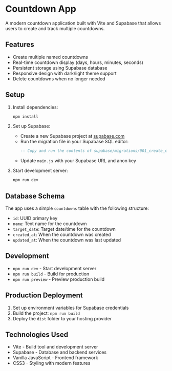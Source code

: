# Countdown App

A modern countdown application built with Vite and Supabase that allows users to create and track multiple countdowns.

## Features

- Create multiple named countdowns
- Real-time countdown display (days, hours, minutes, seconds)
- Persistent storage using Supabase database
- Responsive design with dark/light theme support
- Delete countdowns when no longer needed

## Setup

1. Install dependencies:
   ```bash
   npm install
   ```

2. Set up Supabase:
   - Create a new Supabase project at [supabase.com](https://supabase.com)
   - Run the migration file in your Supabase SQL editor:
     ```sql
     -- Copy and run the contents of supabase/migrations/001_create_countdowns_table.sql
     ```
   - Update `main.js` with your Supabase URL and anon key

3. Start development server:
   ```bash
   npm run dev
   ```

## Database Schema

The app uses a simple `countdowns` table with the following structure:

- `id`: UUID primary key
- `name`: Text name for the countdown
- `target_date`: Target date/time for the countdown
- `created_at`: When the countdown was created
- `updated_at`: When the countdown was last updated

## Development

- `npm run dev` - Start development server
- `npm run build` - Build for production
- `npm run preview` - Preview production build

## Production Deployment

1. Set up environment variables for Supabase credentials
2. Build the project: `npm run build`
3. Deploy the `dist` folder to your hosting provider

## Technologies Used

- Vite - Build tool and development server
- Supabase - Database and backend services
- Vanilla JavaScript - Frontend framework
- CSS3 - Styling with modern features